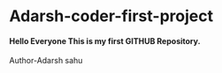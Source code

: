 # Adarsh-coder-first-project
<h4>Hello Everyone This is my first GITHUB Repository.</h4>

Author-Adarsh sahu
